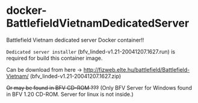 # docker-BattlefieldVietnamDedicatedServer
Battlefield Vietnam dedicated server Docker container!!

`Dedicated server installer` (bfv_linded-v1.21-20041207.1627.run) is required for build this container image.

Can be download from here -> http://fizweb.elte.hu/battlefield/Battlefield-Vietnam/  (bfv_linded-v1.21-20041207.1627.zip)

~~Or may be found in BFV CD-ROM ???~~ (Only BFV Server for Windows found in BFV 1.20 CD-ROM. Server for linux is not inside.)
